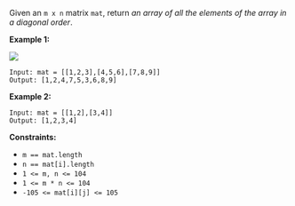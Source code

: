 Given an `m x n` matrix `mat`, return _an array of all the elements of the
array in a diagonal order_.



**Example 1:**

![](https://assets.leetcode.com/uploads/2021/04/10/diag1-grid.jpg)

    
    
    Input: mat = [[1,2,3],[4,5,6],[7,8,9]]
    Output: [1,2,4,7,5,3,6,8,9]
    

**Example 2:**

    
    
    Input: mat = [[1,2],[3,4]]
    Output: [1,2,3,4]
    



**Constraints:**

  * `m == mat.length`
  * `n == mat[i].length`
  * `1 <= m, n <= 104`
  * `1 <= m * n <= 104`
  * `-105 <= mat[i][j] <= 105`


